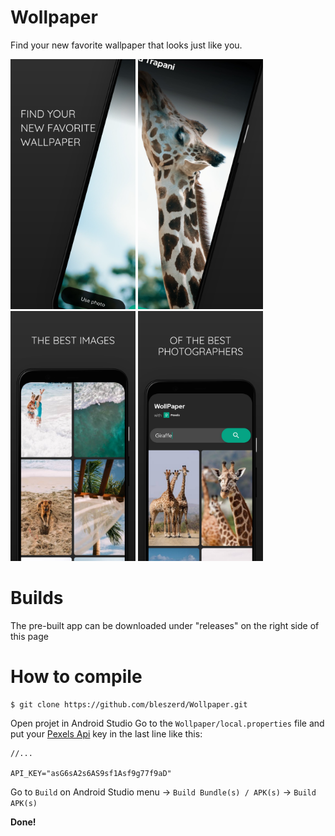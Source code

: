 # Wollpaper

Find your new favorite wallpaper that looks just like you.

<p float="left">
  <img src="https://github.com/bleszerd/Wollpaper/blob/main/.github/wollpaper_device_01.png?raw=true" width="200" />
  <img src="https://github.com/bleszerd/Wollpaper/blob/main/.github/wollpaper_device_02.png?raw=true" width="200" />
  <img src="https://github.com/bleszerd/Wollpaper/blob/main/.github/wollpaper_device_03.png?raw=true" width="200" />
  <img src="https://github.com/bleszerd/Wollpaper/blob/main/.github/wollpaper_device_04.png?raw=true" width="200" />
</p>

# Builds
The pre-built app can be downloaded under "releases" on the right side of this page

# How to compile
```
$ git clone https://github.com/bleszerd/Wollpaper.git
```
Open projet in Android Studio
Go to the `Wollpaper/local.properties` file and put your [Pexels Api](https://www.pexels.com/pt-br/api/) key in the last line like this:
```
//...

API_KEY="asG6sA2s6AS9sf1Asf9g77f9aD"
```
Go to `Build` on Android Studio menu -> `Build Bundle(s) / APK(s)` -> `Build APK(s)`

__Done!__
